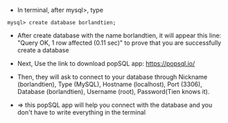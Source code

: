 - In terminal, after mysql>, type
```
mysql> create database borlandtien;
```
- After create database with the name borlandtien, it will appear this line: "Query OK, 1 row affected (0.11 sec)" to prove that you are successfully create a database

- Next, Use the link to download popSQL app: https://popsql.io/
- Then, they will ask to connect to your database through Nickname (borlandtien), Type (MySQL), Hostname (localhost), Port (3306), Database (borlandtien), Username (root), Password(Tien knows it). 
- => this popSQL app will help you connect with the database and you don't have to write everything in the terminal
